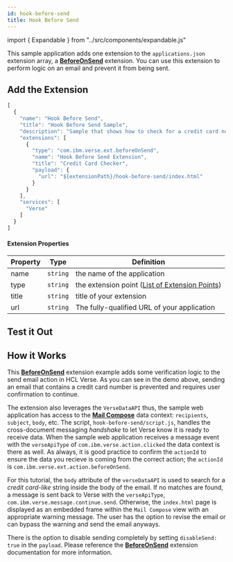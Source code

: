 ```yaml
---
id: hook-before-send
title: Hook Before Send
---
```

import { Expandable } from "../src/components/expandable.js"

This sample application adds one extension to the `applications.json` extension array, a **[BeforeOnSend](../extension-points#beforeonsend)** extension. You can use this extension to perform logic on an email and prevent it from being sent.

## Add the Extension

```js
[
  {
    "name": "Hook Before Send",
    "title": "Hook Before Send Sample",
    "description": "Sample that shows how to check for a credit card number before sending",
    "extensions": [
      {
        "type": "com.ibm.verse.ext.beforeOnSend",
        "name": "Hook Before Send Extension",
        "title": "Credit Card Checker",
        "payload": {
          "url": "${extensionPath}/hook-before-send/index.html"
        }
      }
    ],
    "services": [
      "Verse"
    ]
  }
]
```
#### Extension Properties
| Property    | Type |  Definition |
|-------------|:----:|-------------|
| name        | `string` | the name of the application |
| type        | `string` | the extension point  ([List of Extension Points](../extension-points)) |
| title       | `string` | title of your extension |
| url         | `string` | The fully-qualified URL of your application |


## Test it Out
<Expandable path="samples/before-on-send.gif" />

##  How it Works
This **[BeforeOnSend](../extension-points#beforeonsend)** extension example adds some verification logic to the send email action in HCL Verse. As you can see in the demo above, sending an email that contains a credit card number is prevented and requires user confirmation to continue. 

The extension also leverages the `VerseDataAPI` thus, the sample web application has access to the **[Mail Compose](../extension-data-api#mail-compose)** data context: `recipients`, `subject`, `body`, etc. The script, `hook-before-send/script.js`, handles the cross-document messaging *handshake* to let Verse know it is ready to receive data. When the sample web application receives a message event with the `verseApiType` of `com.ibm.verse.action.clicked` the data context is there as well. As always, it is good practice to confirm the `actionId` to ensure the data you recieve is coming from the correct action; the `actionId` is `com.ibm.verse.ext.action.beforeOnSend`.

For this tutorial, the `body` attribute of the `verseDataAPI` is used to search for a *credit card-like* string inside the body of the email. If no matches are found, a message is sent back to Verse with the `verseApiType`, `com.ibm.verse.message.continue.send`. Otherwise, the `index.html` page is displayed as an embedded frame within the `Mail Compose` view with an appropriate warning message. The user has the option to revise the email or can bypass the warning and send the email anyways. 

There is the option to disable sending completely by setting `disableSend: true` in the `payload`. Please reference the **[BeforeOnSend](../extension-points#beforeonsend)** extension documentation for more information.